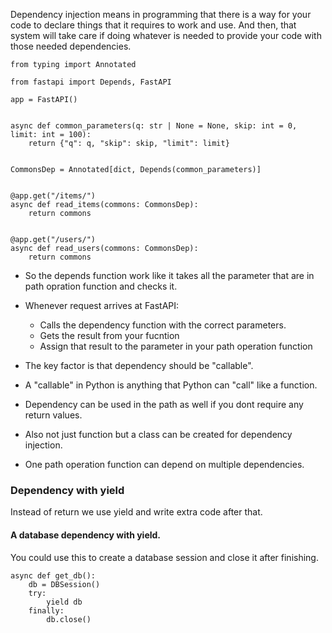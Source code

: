 Dependency injection means in programming that there is a way for your code to declare things that it requires to work and use. And then, that system will take care if doing whatever is needed to provide your code with those needed dependencies.

```
from typing import Annotated

from fastapi import Depends, FastAPI

app = FastAPI()


async def common_parameters(q: str | None = None, skip: int = 0, limit: int = 100):
    return {"q": q, "skip": skip, "limit": limit}


CommonsDep = Annotated[dict, Depends(common_parameters)]


@app.get("/items/")
async def read_items(commons: CommonsDep):
    return commons


@app.get("/users/")
async def read_users(commons: CommonsDep):
    return commons
```

- So the depends function work like it takes all the parameter that are in path opration function and checks it.
- Whenever request arrives at FastAPI:
	- Calls the dependency function with the correct parameters.
	- Gets the result from your fucntion
	- Assign that result to the parameter in your path operation function

- The key factor is that dependency should be "callable".
- A "callable" in Python is anything that Python can "call" like a function.
- Dependency can be used in the path as well if you dont require any return values.
- Also not just function but a class can be created for dependency injection.
- One path operation function can depend on multiple dependencies.


### Dependency with yield
Instead of return we use yield and write extra code after that.

#### A database dependency with yield.
You could use this to create a database session and close it after finishing.

```
async def get_db():
    db = DBSession()
    try:
        yield db
    finally:
        db.close()
```
